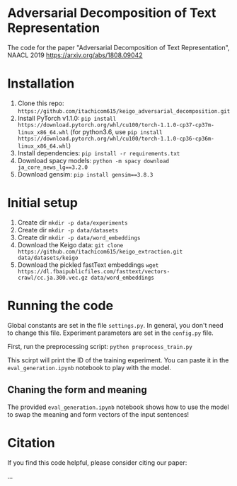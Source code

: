 # Adversarial Decomposition of Text Representation
The code for the paper "Adversarial Decomposition of Text Representation", NAACL 2019 
https://arxiv.org/abs/1808.09042

# Installation 

 1. Clone this repo: `https://github.com/itachicom615/keigo_adversarial_decomposition.git`
 2. Install PyTorch v1.1.0: `pip install https://download.pytorch.org/whl/cu100/torch-1.1.0-cp37-cp37m-linux_x86_64.whl` (for python3.6, use `pip install https://download.pytorch.org/whl/cu100/torch-1.1.0-cp36-cp36m-linux_x86_64.whl`)
 3. Install dependencies: `pip install -r requirements.txt`
 4. Download spacy models: `python -m spacy download ja_core_news_lg==3.2.0`
 5. Download gensim: `pip install gensim==3.8.3`

# Initial setup

 1. Create dir `mkdir -p data/experiments`
 2. Create dir `mkdir -p data/datasets`
 3. Create dir `mkdir -p data/word_embeddings`
 4. Download the Keigo data: `git clone https://github.com/itachicom615/keigo_extraction.git data/datasets/keigo`
 5. Download the pickled fastText embeddings `wget https://dl.fbaipublicfiles.com/fasttext/vectors-crawl/cc.ja.300.vec.gz data/word_embeddings`

# Running the code

Global constants are set in the file `settings.py`. In general, you don't need to change this file.
Experiment parameters are set in the `config.py` file. 

First, run the preprocessing script: `python preprocess_train.py`

This scirpt will print the ID of the training experiment. You can paste it in the `eval_generation.ipynb` notebook to play with the model.

## Chaning the form and meaning
The provided `eval_generation.ipynb` notebook shows how to use the model to swap the meaning and form vectors of the input sentences!


# Citation
If you find this code helpful, please consider citing our paper:

...

